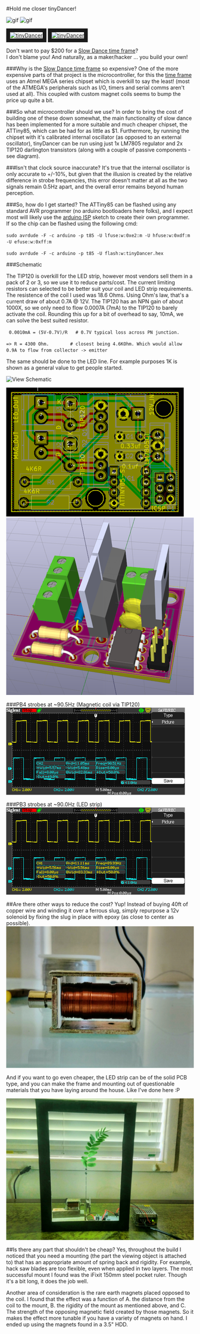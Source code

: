 #Hold me closer tinyDancer!

![gif](https://media.giphy.com/media/l44QAHd7upiIi2DQY/200w.gif "gif")
![gif](https://media.giphy.com/media/3o84U9NDxLFh2DtIpW/200w.gif "gif")


<a href="http://www.youtube.com/watch?feature=player_embedded&v=aCoGVHFFQqk" target="_blank"><img src="http://img.youtube.com/vi/aCoGVHFFQqk/0.jpg" alt="tinyDancer" width="320" height="240" border="10" /></a> 
<a href="http://www.youtube.com/watch?feature=player_embedded&v=hFmYEhCrSMo" target="_blank"><img src="http://img.youtube.com/vi/hFmYEhCrSMo/0.jpg" alt="tinyDancer" width="320" height="240" border="10" /></a> 


Don't want to pay $200 for a [Slow Dance time frame](https://www.kickstarter.com/projects/xercyn/slow-dance-a-frame-that-slows-down-time "Slow Dance time frame")?  
I don't blame you! And naturally, as a maker/hacker ... you build your own!

###Why is the [Slow Dance time frame](https://www.kickstarter.com/projects/xercyn/slow-dance-a-frame-that-slows-down-time "Slow Dance time frame") so expensive?
One of the more expensive parts of that project is the microcontroller, for this the [time frame](https://www.kickstarter.com/projects/xercyn/slow-dance-a-frame-that-slows-down-time "Slow Dance time frame") uses an Atmel MEGA series chipset which is overkill to say the least! (most of the ATMEGA's peripherals such as I/O, timers and serial comms aren't used at all). This coupled with custom magnet coils seems to bump the price up quite a bit. 

###So what microcontroller should we use?
In order to bring the cost of building one of these down somewhat, the main functionality of slow dance has been implemented for a more suitable and much cheaper chipset, the ATTiny85, which can be had for as little as $1.  Furthermore, by running the chipset with it's calibrated internal oscillator (as opposed to an external oscillator), tinyDancer can be run using just 1x LM7805 regulator and 2x TIP120 darlington transistors (along with a couple of passive components - see diagram). 

###Isn't that clock source inaccurate?
It's true that the internal oscillator is only accurate to +/-10%, but given that the illusion is created by the relative difference in strobe frequencies, this error doesn't matter at all as the two signals remain 0.5Hz apart, and the overall error remains beyond human perception.

###So, how do I get started?
The ATTiny85 can be flashed using any standard AVR programmer (no arduino bootloaders here folks), and I expect most will likely use the [arduino ISP](https://www.arduino.cc/en/Tutorial/ArduinoISP "arduino ISP") sketch to create their own programmer. If so the chip can be flashed using the following cmd:

`sudo avrdude -F -c arduino -p t85 -U lfuse:w:0xe2:m -U hfuse:w:0xdf:m -U efuse:w:0xff:m`

`sudo avrdude -F -c arduino -p t85 -U flash:w:tinyDancer.hex`

###Schematic

The TIP120 is overkill for the LED strip, however most vendors sell them in a pack of 2 or 3, so we use it to reduce parts/cost.
The current limiting resistors can selected to be better suit your coil and LED strip requirements. The resistence of the coil I used was 18.6 Ohms.  Using Ohm's law, that's a current draw of about 0.7A @ 12V.  The TIP120 has an NPN gain of about 1000X, so we only need to flow 0.0007A (7mA) to the TIP120 to barely activate the coil.  Rounding this up for a bit of overhead to say, 10mA, we can solve the best suited resistor.

`
0.0010mA = (5V-0.7V)/R   # 0.7V typical loss across PN junction.`

`=> R = 4300 Ohm.        # closest being 4.6KOhm. Which would allow 0.9A to flow from collector -> emitter`

The same should be done to the LED line.  For example purposes 1K is shown as a general value to get people started.


![View Schematic](https://github.com/SamClarke2012/tinyDancer/blob/master/Oscope/Schematic.svg "View Schematic")


![Board](https://github.com/SamClarke2012/tinyDancer/blob/master/Oscope/brd.png "Board")
![Board 3D](https://github.com/SamClarke2012/tinyDancer/blob/master/Oscope/3d_brd.png "Board 3D")


###PB4 strobes at ~90.5Hz (Magnetic coil via TIP120)
![Channel 2](https://raw.githubusercontent.com/SamClarke2012/tinyDancer/master/Oscope/SDS00003.BMP "Channel 2")

###PB3 strobes at ~90.0Hz (LED strip)
![Channel 1](https://raw.githubusercontent.com/SamClarke2012/tinyDancer/master/Oscope/SDS00002.BMP "Channel 1")

##Are there other ways to reduce the cost?
Yup! Instead of buying 40ft of copper wire and winding it over a ferrous slug, simply repurpose a 12v solenoid by fixing the slug in place with epoxy (as close to center as possible). 
![Setup](https://raw.githubusercontent.com/SamClarke2012/tinyDancer/master/Oscope/tmp_27874-foto_no_exif89039024.jpg "ready-made magnet")


And if you want to go even cheaper, the LED strip can be of the solid PCB type, and you can make the frame and mounting out of questionable materials that you have laying around the house. Like I've done here :P

![Setup](https://github.com/SamClarke2012/tinyDancer/blob/master/Oscope/tmp_27078-foto_no_exif(3)653598157.jpg "ready-made magnet")

##Is there any part that shouldn't be cheap?
Yes, throughout the build I noticed that you need a mounting (the part the viewing object is attached to) that has an appropriate amount of spring back and rigidity. For example, hack saw blades are too flexible, even when applied in two layers. The most successful mount I found was the iFixit 150mm steel pocket ruler. Though it's a bit long, it does the job well.

Another area of consideration is the rare earth magnets placed opposed to the coil. I found that the effect was a function of A. the distance from the coil to the mount, B. the rigidity of the mount as mentioned above, and C. The strength of the opposing magnetic field created by those magnets. So it makes the effect more tunable if you have a variety of magnets on hand. I ended up using the magnets found in a 3.5" HDD.
